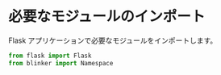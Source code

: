 # 必要なモジュールのインポート

Flask アプリケーションで必要なモジュールをインポートします。

```python
from flask import Flask
from blinker import Namespace
```
